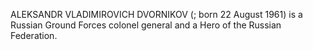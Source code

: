 ALEKSANDR VLADIMIROVICH DVORNIKOV (; born 22 August 1961) is a Russian Ground Forces colonel general and a Hero of the Russian Federation.
